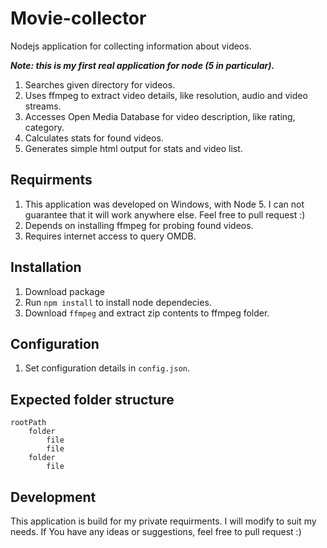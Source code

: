 # Movie-collector
Nodejs application for collecting information about videos.

 _**Note: this is my first real application for node (5 in particular).**_
1. Searches given directory for videos.
2. Uses ffmpeg to extract video details, like resolution, audio and video streams.
3. Accesses Open Media Database for video description, like rating, category.
4. Calculates stats for found videos.
5. Generates simple html output for stats and video list.

## Requirments
1. This application was developed on Windows, with Node 5. I can not guarantee that it will work anywhere else. Feel free to pull request :)
2. Depends on installing ffmpeg for probing found videos.
3. Requires internet access to query OMDB.

## Installation
1. Download package
2. Run `npm install` to install node dependecies.
3. Download `ffmpeg` and extract zip contents to ffmpeg folder.

## Configuration
1. Set configuration details in `config.json`.

## Expected folder structure

```
rootPath
    folder
        file
        file
    folder
        file
```

## Development
This application is build for my private requirments. I will modify to suit my needs. If You have any ideas or suggestions, feel free to pull request :)
